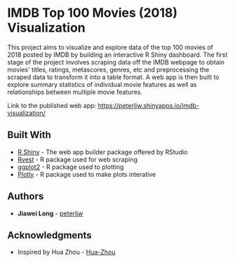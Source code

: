 # IMDB Top 100 Movies (2018) Visualization

This project aims to visualize and explore data of the top 100 movies of 2018 posted by IMDB by building an interactive R Shiny dashboard. The first stage of the project involves scraping data off the IMDB webpage to obtain movies' titles, ratings, metascores, genres, etc and preprocessing the scraped data to transform it into a table format. A web app is then built to explore summary statistics of individual movie features as well as relationships between multiple movie features.

Link to the published web app: https://peterljw.shinyapps.io/imdb-visualization/

## Built With

* [R Shiny](https://shiny.rstudio.com/) - The web app builder package offered by RStudio
* [Rvest](https://blog.rstudio.com/2014/11/24/rvest-easy-web-scraping-with-r/) - R package used for web scraping
* [ggplot2](https://ggplot2.tidyverse.org/) - R package used to plotting
* [Plotly](https://plot.ly/r/) - R package used to make plots interative

## Authors

* **Jiawei Long** - [peterljw](https://github.com/peterljw)

## Acknowledgments
* Inspired by Hua Zhou - [Hua-Zhou](https://github.com/Hua-Zhou)
